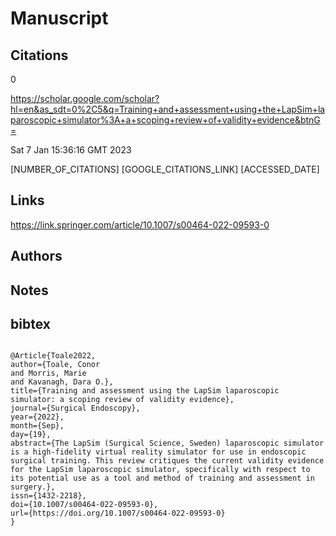 # Manuscript

## Citations

0

https://scholar.google.com/scholar?hl=en&as_sdt=0%2C5&q=Training+and+assessment+using+the+LapSim+laparoscopic+simulator%3A+a+scoping+review+of+validity+evidence&btnG=

Sat  7 Jan 15:36:16 GMT 2023


[NUMBER_OF_CITATIONS]
[GOOGLE_CITATIONS_LINK]
[ACCESSED_DATE]


## Links 
https://link.springer.com/article/10.1007/s00464-022-09593-0
## Authors 

## Notes

## bibtex 
```

@Article{Toale2022,
author={Toale, Conor
and Morris, Marie
and Kavanagh, Dara O.},
title={Training and assessment using the LapSim laparoscopic simulator: a scoping review of validity evidence},
journal={Surgical Endoscopy},
year={2022},
month={Sep},
day={19},
abstract={The LapSim (Surgical Science, Sweden) laparoscopic simulator is a high-fidelity virtual reality simulator for use in endoscopic surgical training. This review critiques the current validity evidence for the LapSim laparoscopic simulator, specifically with respect to its potential use as a tool and method of training and assessment in surgery.},
issn={1432-2218},
doi={10.1007/s00464-022-09593-0},
url={https://doi.org/10.1007/s00464-022-09593-0}
}

```
